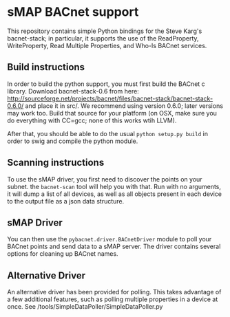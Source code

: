 
sMAP BACnet support
===================

This repository contains simple Python bindings for the Steve Karg's
bacnet-stack; in particular, it supports the use of the ReadProperty,
WriteProperty, Read Multiple Properties, and Who-Is BACnet services.

Build instructions
------------------
In order to build the python support, you must first build the BACnet c
library.  Download bacnet-stack-0.6 from here:
http://sourceforge.net/projects/bacnet/files/bacnet-stack/bacnet-stack-0.6.0/
and place it in src/.  We recommend using version 0.6.0; later versions may
work too.  Build that source for your platform (on OSX, make sure you do
everything with CC=gcc; none of this works wtih LLVM).

After that, you should be able to do the usual `python setup.py build` in order
to swig and compile the python module.

Scanning instructions
---------------------
To use the sMAP driver, you first need to discover the points on your
subnet.  the ``bacnet-scan`` tool will help you with that.  Run with
no arguments, it will dump a list of all devices, as well as all
objects present in each device to the output file as a json data structure.

sMAP Driver
-----------
You can then use the ``pybacnet.driver.BACnetDriver`` module to poll your
BACnet points and send data to a sMAP server.  The driver contains several
options for cleaning up BACnet names.

Alternative Driver
------------------
An alternative driver has been provided for polling. This takes advantage
of a few additional features, such as polling multiple properties in a
device at once. See /tools/SimpleDataPoller/SimpleDataPoller.py
